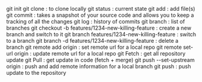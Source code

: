 git init
git clone <url of the repo> <folder where to clone the repo> : to clone locally
git status : current state
git add : add file(s)
git commit : takes a snapshot of your source code and allows you to keep a tracking of all the changes
git log : history of commits
git branch : list of branches
git checkout -b features/1234-new-killing-feature : create a new branch and switch to it
git branch features/1234-new-killing-feature : switch to a branch
git branch -d features/1234-new-killing-feature : delete a branch
git remote add origin <url> : set remote url for a local repo
git remote set-url origin <url> : update remote url for a local repo
git Fetch : get all repository update
git Pull : get update in code (fetch + merge)
git push --set-upstream origin <branch> : push and add remote information for a local branch
git push : push update to the repository
